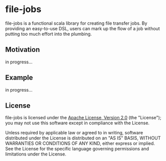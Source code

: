 # file-jobs #

file-jobs is a functional scala library for creating file transfer jobs. By providing an easy-to-use DSL, users can mark up the flow of a job without putting too much effort into the plumbing.

## Motivation ##

in progress...

## Example ##

in progress...

## License ##

file-jobs is licensed under the [Apache License, Version 2.0](http://www.apache.org/licenses/LICENSE-2.0) (the "License"); you may not use this software except in compliance with the License.

Unless required by applicable law or agreed to in writing, software distributed under the License is distributed on an "AS IS" BASIS, WITHOUT WARRANTIES OR CONDITIONS OF ANY KIND, either express or implied. See the License for the specific language governing permissions and limitations under the License.
